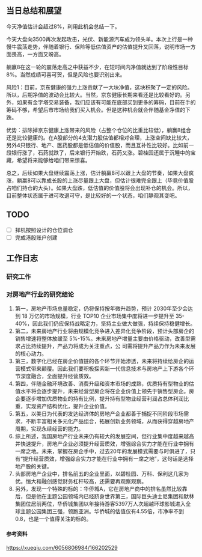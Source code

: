 ## 当日总结和展望

今天净值估计会超过8%，利用此机会总结一下。

今天大盘向3500再次发起攻击，光伏、新能源汽车成为领头羊。本次上行是一种慢牛震荡走势，伴随着银行、保险等低估值资产的估值提升又回落，说明市场一方面畏高，一方面又盼高。

躺赢8在这一轮的震荡走高之中获益不少，在短时间内净值就达到了阶段性目标8%。当然成绩可喜可贺，但是风险也要识别出来。

风险1：目前，京东健康的强力上涨贡献了一大块净值，这块积聚了一定的风险。所以，后期净值的波动会比较大。当然，京东健康长期来看还是比较看好的。另外，如果有金字塔交易装备，我们应该有可能在底部买到更多的筹码，目前在手的筹码不够，希望后市市场给我们买入机会。但是这种机会就会伴随基金净值的下跌。

优势：排除掉京东健康上涨带来的风险（占整个仓位的比重比较低），躺赢8组合还是比较健康的。在A股部分的4支潜力股估值都相对合理，上涨空间缺比较大，另外4只银行、地产、医药股都是低估值的价值股，而且互补性比较好。比如前一段银行涨了，石药就跌了，后来银行开始跌，石药又涨。碧桂园还属于沉睡中的宝藏，希望将来能够给咱们带来惊喜。

总之，后续如果大盘继续震荡上涨，估计躺赢8可以跟上大盘的节奏，如果大盘疯涨，躺赢8可以靠成长股的上涨尽量跟上大盘，但估计很难完全跟上（毕竟价值股占咱们持仓的大头）。如果大盘跌，低估值的价值股将会出现补仓的机会。所以，目前整体状态属于进可攻退可守，是比较好的一个状态，咱们静观其变吧。

## TODO

- [ ] 择机按照设计的仓位调仓
- [ ] 完成港股账户创建

## 工作日志

### 研究工作

### 对房地产行业的研究结论

1. 第一，房地产市场总量稳定，仍将保持按年微升趋势，预计 2030年至少会达到 18 万亿的市场规模，行业 TOP10 企业市场集中度将进一步提升至 35-40%，因此我们仍应保持战略定力，坚持主业做大做强，持续保持稳健增长。
2. 第二，未来房地产行业将由规模化竞争进入差异化竞争阶段，预计头部房企的销售增速将整体放缓至 5%-15%。未来房地产增量主要由价格驱动，改善型需求占比持续提升，产品力将成为关注重点，公 司需将提升产品力作为未来发展的核心动力。
3. 第三，数字化已经在房企价值链的各个环节开始渗透，未来将持续给房企的运营模式带来颠覆。因此我们要积极探索新一代信息技术与房地产上下游各个环节深度融合，全面提升经营质效。
4. 第四，伴随金融环境改善、消费升级和资本市场的成熟，优质持有型物业的估值水平将会逐步提升，未来经营型房企将在企业价值上领先于销售型房企。房企要逐步增加优质物业的持有比例，提升持有型物业经营利润占总体利润比重，实现资产结构优化，提升企业价值。
5. 第五，以美日为代表的发达经济体的房地产企业都善于捕捉不同阶段市场需求，不断丰富相关多元化产品组合，拓展创新业务领域，从而获得穿越房地产周期，实现永续经营的能力。
6. 综上所述，我国房地产行业未来仍有较大的发展空间，但行业集中度越来越高并快速提升，房地产企业必须提升经营质效，增强综合实力才能在行业中拥有一席之地。未来，掌握在房企手中，过去20年的发展模式需要与时俱进了，只有“提升经营质效，增强综合实力才能在行业中拥有一席之地”，这句话是选择地产股的关键。
7. 头部房地产企业中，排名前五的企业里面，以碧桂园、万科、保利这几家为优。恒大和融创感觉财务杠杆较高，还需要再观察观察。
8. 另外，发现一个特殊的标的：华侨城A，它在房地产商中的排名虽然比较靠后，但是他在主题公园领域内已经跻身世界第三，国际巨头迪士尼集团和默林集团位居前两位，华侨城集团以年接待游客5397万人次超越环球影城进入全球主题公园集团三强，领跑亚洲。华侨城的估值仅有4.55倍，市净率不到0.8，也是一个值得关注的标的。

#### 参考资料

https://xueqiu.com/6056806984/166202529

